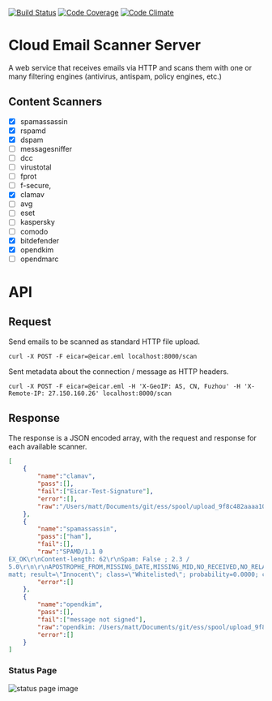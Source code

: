[![Build Status][ci-img]][ci-url]
[![Code Coverage][cov-img]][cov-url]
[![Code Climate][clim-img]][clim-url]

# Cloud Email Scanner Server

A web service that receives emails via HTTP and scans them with one or many filtering engines (antivirus, antispam, policy engines, etc.)

## Content Scanners

- [x] spamassassin
- [x] rspamd
- [x] dspam
- [ ] messagesniffer
- [ ] dcc
- [ ] virustotal
- [ ] fprot
- [ ] f-secure,
- [x] clamav
- [ ] avg
- [ ] eset
- [ ] kaspersky
- [ ] comodo
- [x] bitdefender
- [x] opendkim
- [ ] opendmarc

# API

## Request

Send emails to be scanned as standard HTTP file upload.

`curl -X POST -F eicar=@eicar.eml localhost:8000/scan`

Sent metadata about the connection / message as HTTP headers.

`curl -X POST -F eicar=@eicar.eml -H 'X-GeoIP: AS, CN, Fuzhou' -H 'X-Remote-IP: 27.150.160.26' localhost:8000/scan`

## Response

The response is a JSON encoded array, with the request and response for
each available scanner.

```json
[
    {
        "name":"clamav",
        "pass":[],
        "fail":["Eicar-Test-Signature"],
        "error":[],
        "raw":"/Users/matt/Documents/git/ess/spool/upload_9f8c482aaaa10fcf501bf5259c00746c.eml: Eicar-Test-Signature FOUND\n"
    },
    {
        "name":"spamassassin",
        "pass":["ham"],
        "fail":[],
        "raw":"SPAMD/1.1 0
EX_OK\r\nContent-length: 62\r\nSpam: False ; 2.3 /
5.0\r\n\r\nAPOSTROPHE_FROM,MISSING_DATE,MISSING_MID,NO_RECEIVED,NO_RELAYS","error":[]},{"pass":["5646b98f634915112796250"],"fail":[],"name":"dspam","raw":"X-DSPAM-Result:
matt; result=\"Innocent\"; class=\"Whitelisted\"; probability=0.0000; confidence=0.99; signature=5646b98f634915112796250\n",
        "error":[]
    },
    {
        "name":"opendkim",
        "pass":[],
        "fail":["message not signed"],
        "raw":"opendkim: /Users/matt/Documents/git/ess/spool/upload_9f8c482aaaa10fcf501bf5259c00746c.eml: message not signed\n",
        "error":[]
    }
]
```

### Status Page

![status page image](https://cloud.githubusercontent.com/assets/261635/11162087/56acf54a-8a46-11e5-882c-5d8b5a704d71.png)


[ci-img]: https://travis-ci.org/cloud-ecs/ecsd.svg
[ci-url]: https://travis-ci.org/cloud-ecs/ecsd
[cov-img]: https://codecov.io/github/cloud-ecs/ecsd/coverage.svg
[cov-url]: https://codecov.io/github/cloud-ecs/ecsd
[clim-img]: https://codeclimate.com/github/cloud-ecs/ecsd/badges/gpa.svg
[clim-url]: https://codeclimate.com/github/cloud-ecs/ecsd
